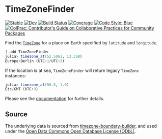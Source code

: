 # TimeZoneFinder

[![Stable](https://img.shields.io/badge/docs-stable-blue.svg)](https://tpgillam.github.io/TimeZoneFinder.jl/stable/)
[![Dev](https://img.shields.io/badge/docs-dev-blue.svg)](https://tpgillam.github.io/TimeZoneFinder.jl/dev/)
[![Build Status](https://github.com/tpgillam/TimeZoneFinder.jl/actions/workflows/CI.yml/badge.svg?branch=main)](https://github.com/tpgillam/TimeZoneFinder.jl/actions/workflows/CI.yml?query=branch%3Amain)
[![Coverage](https://codecov.io/gh/tpgillam/TimeZoneFinder.jl/branch/main/graph/badge.svg)](https://codecov.io/gh/tpgillam/TimeZoneFinder.jl)
[![Code Style: Blue](https://img.shields.io/badge/code%20style-blue-4495d1.svg)](https://github.com/invenia/BlueStyle)
[![ColPrac: Contributor's Guide on Collaborative Practices for Community Packages](https://img.shields.io/badge/ColPrac-Contributor's%20Guide-blueviolet)](https://github.com/SciML/ColPrac)

Find the [`TimeZone`](https://juliatime.github.io/TimeZones.jl/stable/types/#TimeZone-1) for a place on Earth specified by `latitude` and `longitude`.

```julia
] add TimeZoneFinder
julia> timezone_at(52.5061, 13.358)
Europe/Berlin (UTC+1/UTC+2)
```

If the location is at sea, `TimeZoneFinder` will return legacy `TimeZone` instances:

```julia
julia> timezone_at(50.5, 1.0) 
Etc/GMT (UTC+0)
```

Please see the [documentation](https://tpgillam.github.io/TimeZoneFinder.jl/stable/) for further details.

## Source

The underlying data is sourced from [timezone-boundary-builder](https://github.com/evansiroky/timezone-boundary-builder), and used under the [Open Data Commons Open Database License (ODbL)](http://opendatacommons.org/licenses/odbl/).